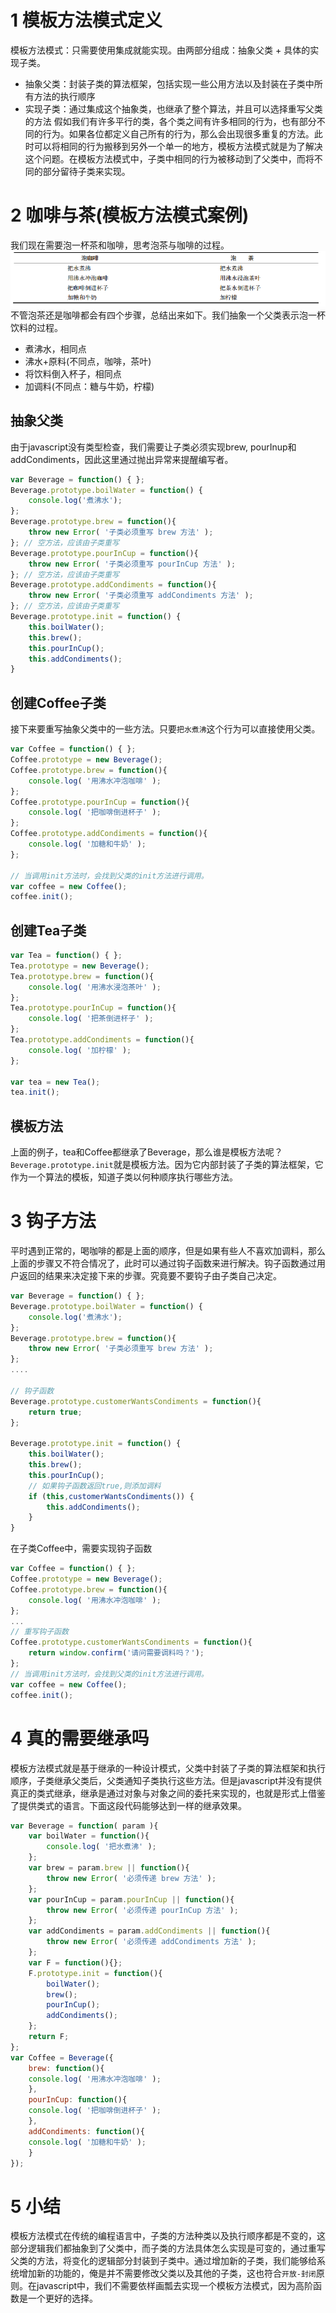 # 1 模板方法模式定义
模板方法模式：只需要使用集成就能实现。由两部分组成：抽象父类 + 具体的实现子类。
- 抽象父类：封装子类的算法框架，包括实现一些公用方法以及封装在子类中所有方法的执行顺序
- 实现子类：通过集成这个抽象类，也继承了整个算法，并且可以选择重写父类的方法
假如我们有许多平行的类，各个类之间有许多相同的行为，也有部分不同的行为。如果各位都定义自己所有的行为，那么会出现很多重复的方法。此时可以将相同的行为搬移到另外一个单一的地方，模板方法模式就是为了解决这个问题。在模板方法模式中，子类中相同的行为被移动到了父类中，而将不同的部分留待子类来实现。

# 2 咖啡与茶(模板方法模式案例)
我们现在需要泡一杯茶和咖啡，思考泡茶与咖啡的过程。<br>
![](./assets/9.png)<br>
不管泡茶还是咖啡都会有四个步骤，总结出来如下。我们抽象一个父类表示泡一杯饮料的过程。
- 煮沸水，相同点
- 沸水+原料(不同点，咖啡，茶叶)
- 将饮料倒入杯子，相同点
- 加调料(不同点：糖与牛奶，柠檬)

## 抽象父类
由于javascript没有类型检查，我们需要让子类必须实现brew, pourInup和addCondiments，因此这里通过抛出异常来提醒编写者。
```javascript
var Beverage = function() { };
Beverage.prototype.boilWater = function() {
    console.log('煮沸水');
};
Beverage.prototype.brew = function(){
    throw new Error( '子类必须重写 brew 方法' );
}; // 空方法，应该由子类重写
Beverage.prototype.pourInCup = function(){
    throw new Error( '子类必须重写 pourInCup 方法' );
}; // 空方法，应该由子类重写
Beverage.prototype.addCondiments = function(){
    throw new Error( '子类必须重写 addCondiments 方法' );
}; // 空方法，应该由子类重写
Beverage.prototype.init = function() {
    this.boilWater();
    this.brew();
    this.pourInCup();
    this.addCondiments();
}
```
## 创建Coffee子类
接下来要重写抽象父类中的一些方法。只要`把水煮沸`这个行为可以直接使用父类。
```javascript
var Coffee = function() { };
Coffee.prototype = new Beverage();
Coffee.prototype.brew = function(){
    console.log( '用沸水冲泡咖啡' );
};
Coffee.prototype.pourInCup = function(){
    console.log( '把咖啡倒进杯子' );
};
Coffee.prototype.addCondiments = function(){
    console.log( '加糖和牛奶' );
}; 

// 当调用init方法时，会找到父类的init方法进行调用。
var coffee = new Coffee();
coffee.init();
```

## 创建Tea子类
```javascript
var Tea = function() { };
Tea.prototype = new Beverage();
Tea.prototype.brew = function(){
    console.log( '用沸水浸泡茶叶' );
};
Tea.prototype.pourInCup = function(){
    console.log( '把茶倒进杯子' );
};
Tea.prototype.addCondiments = function(){
    console.log( '加柠檬' );
}; 

var tea = new Tea();
tea.init();
```
## 模板方法
上面的例子，tea和Coffee都继承了Beverage，那么谁是模板方法呢？`Beverage.prototype.init`就是模板方法。因为它内部封装了子类的算法框架，它作为一个算法的模板，知道子类以何种顺序执行哪些方法。

# 3 钩子方法
平时遇到正常的，喝咖啡的都是上面的顺序，但是如果有些人不喜欢加调料，那么上面的步骤又不符合情况了，此时可以通过钩子函数来进行解决。钩子函数通过用户返回的结果来决定接下来的步骤。究竟要不要钩子由子类自己决定。
```javascript
var Beverage = function() { };
Beverage.prototype.boilWater = function() {
    console.log('煮沸水');
};
Beverage.prototype.brew = function(){
    throw new Error( '子类必须重写 brew 方法' );
}; 
....

// 钩子函数
Beverage.prototype.customerWantsCondiments = function(){
    return true;
}; 

Beverage.prototype.init = function() {
    this.boilWater();
    this.brew();
    this.pourInCup();
    // 如果钩子函数返回true,则添加调料
    if (this,customerWantsCondiments()) {
        this.addCondiments();
    }    
}
```
在子类Coffee中，需要实现钩子函数
```javascript
var Coffee = function() { };
Coffee.prototype = new Beverage();
Coffee.prototype.brew = function(){
    console.log( '用沸水冲泡咖啡' );
};
...
// 重写钩子函数
Coffee.prototype.customerWantsCondiments = function(){
    return window.confirm('请问需要调料吗？');
};
// 当调用init方法时，会找到父类的init方法进行调用。
var coffee = new Coffee();
coffee.init();
```
# 4 真的需要继承吗
模板方法模式就是基于继承的一种设计模式，父类中封装了子类的算法框架和执行顺序，子类继承父类后，父类通知子类执行这些方法。但是javascript并没有提供真正的类式继承，继承是通过对象与对象之间的委托来实现的，也就是形式上借鉴了提供类式的语言。下面这段代码能够达到一样的继承效果。
```javascript
var Beverage = function( param ){
    var boilWater = function(){
        console.log( '把水煮沸' );
    };
    var brew = param.brew || function(){
        throw new Error( '必须传递 brew 方法' );
    };
    var pourInCup = param.pourInCup || function(){
        throw new Error( '必须传递 pourInCup 方法' );
    };
    var addCondiments = param.addCondiments || function(){
        throw new Error( '必须传递 addCondiments 方法' );
    };
    var F = function(){};
    F.prototype.init = function(){
        boilWater();
        brew();
        pourInCup();
        addCondiments();
    };
    return F;
};
var Coffee = Beverage({
    brew: function(){
    console.log( '用沸水冲泡咖啡' );
    },
    pourInCup: function(){
    console.log( '把咖啡倒进杯子' );
    },
    addCondiments: function(){
    console.log( '加糖和牛奶' );
    }
});
```
# 5 小结
模板方法模式在传统的编程语言中，子类的方法种类以及执行顺序都是不变的，这部分逻辑我们都抽象到了父类中，而子类的方法具体怎么实现是可变的，通过重写父类的方法，将变化的逻辑部分封装到子类中。通过增加新的子类，我们能够给系统增加新的功能的，俺是并不需要修改父类以及其他的子类，这也符合`开放-封闭`原则。在javascript中，我们不需要依样画瓢去实现一个模板方法模式，因为高阶函数是一个更好的选择。